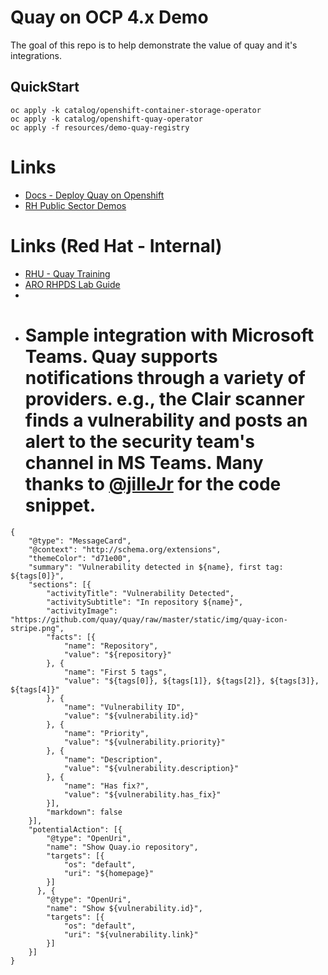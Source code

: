 # Quay on OCP 4.x Demo

The goal of this repo is to help demonstrate the value of quay and it's integrations.

## QuickStart
```
oc apply -k catalog/openshift-container-storage-operator
oc apply -k catalog/openshift-quay-operator
oc apply -f resources/demo-quay-registry
```

# Links
- [Docs - Deploy Quay on Openshift][2]
- [RH Public Sector Demos][3]

# Links (Red Hat - Internal)
- [RHU - Quay Training][4]
- [ARO RHPDS Lab Guide][5]
- 
- # Sample integration with Microsoft Teams. Quay supports notifications through a variety of providers. e.g., the Clair scanner finds a vulnerability and posts an alert to the security team's channel in MS Teams. Many thanks to [@jilleJr][1] for the code snippet.

```shell
{
    "@type": "MessageCard",
    "@context": "http://schema.org/extensions",
    "themeColor": "d71e00",
    "summary": "Vulnerability detected in ${name}, first tag: ${tags[0]}",
    "sections": [{
        "activityTitle": "Vulnerability Detected",
        "activitySubtitle": "In repository ${name}",
        "activityImage": "https://github.com/quay/quay/raw/master/static/img/quay-icon-stripe.png",
        "facts": [{
            "name": "Repository",
            "value": "${repository}"
        }, {
            "name": "First 5 tags",
            "value": "${tags[0]}, ${tags[1]}, ${tags[2]}, ${tags[3]}, ${tags[4]}"
        }, {
            "name": "Vulnerability ID",
            "value": "${vulnerability.id}"
        }, {
            "name": "Priority",
            "value": "${vulnerability.priority}"
        }, {
            "name": "Description",
            "value": "${vulnerability.description}"
        }, {
            "name": "Has fix?",
            "value": "${vulnerability.has_fix}"
        }],
        "markdown": false
    }],
    "potentialAction": [{
        "@type": "OpenUri",
        "name": "Show Quay.io repository",
        "targets": [{
            "os": "default",
            "uri": "${homepage}"
        }]
      }, {
        "@type": "OpenUri",
        "name": "Show ${vulnerability.id}",
        "targets": [{
            "os": "default",
            "uri": "${vulnerability.link}"
        }]
    }]
}
```

[1]:	https://github.com/jilleJr
[2]:	https://access.redhat.com/documentation/en-us/red_hat_quay/3.6/html/deploy_red_hat_quay_on_openshift_with_the_quay_operator/index
[3]:	https://redhatgov.io
[4]:	https://start.learning.redhat.com/totara/1929
[5]:	https://red.ht/ARORHPDS